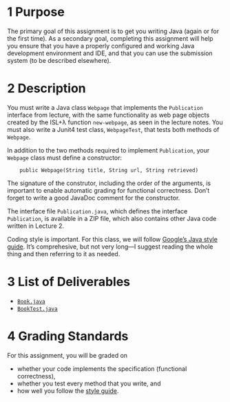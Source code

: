 <main>
<h1 id="purpose"><span class="header-section-number">1</span> Purpose</h1>
<p>The primary goal of this assignment is to get you writing Java (again or for the first time). As a secondary goal, completing this assignment will help you ensure that you have a properly configured and working Java development environment and IDE, and that you can use the submission system (to be described elsewhere).</p>
<h1 id="description"><span class="header-section-number">2</span> Description</h1>
<p>You must write a Java class <code class="sourceCode java">Webpage</code> that implements the <code class="sourceCode java">Publication</code> interface from lecture, with the same functionality as web page objects created by the ISL+λ function <code class="sourceCode scheme">new-webpage</code>, as seen in the lecture notes. You must also write a Junit4 test class, <code class="sourceCode java">WebpageTest</code>, that tests both methods of <code class="sourceCode java">Webpage</code>.</p>
<p>In addition to the two methods required to implement <code class="sourceCode java">Publication</code>, your <code class="sourceCode java">Webpage</code> class must define a constructor:</p>
<pre class="sourceCode java"><code class="sourceCode java">    <span class="kw">public</span> <span class="fu">Webpage</span>(String title, String url, String retrieved)</code></pre>
<p>The signature of the construtor, including the order of the arguments, is important to enable automatic grading for functional correctness. Don’t forget to write a good JavaDoc comment for the constructor.</p>
<p>The interface file <code>Publication.java</code>, which defines the interface <code class="sourceCode java">Publication</code>, is available in a ZIP file, which also contains other Java code written in Lecture 2.</p>
<p>Coding style is important. For this class, we will follow <a href="https://google-styleguide.googlecode.com/svn/trunk/javaguide.html">Google’s Java style guide</a>. It’s comprehesive, but not very long—I suggest reading the whole thing and then referring to it as needed.</p>
<h1 id="list-of-deliverables"><span class="header-section-number">3</span> List of Deliverables</h1>
<ul>
<li><a href="HW%201%20Book:Publication/src/Book.java"><code>Book.java</code></a></li>
<li><a href="HW%201%20Book:Publication/src/Book.java"><code>BookTest.java</code></a></li>
</ul>
<h1 id="grading-standards"><span class="header-section-number">4</span> Grading Standards</h1>
<p>For this assignment, you will be graded on</p>
<ul>
<li>whether your code implements the specification (functional correctness),</li>
<li>whether you test every method that you write, and</li>
<li>how well you follow the <a href="https://google-styleguide.googlecode.com/svn/trunk/javaguide.html">style guide</a>.</li>
</ul>
